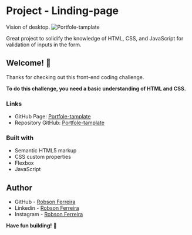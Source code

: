 # Project - Linding-page

Vision of desktop.
![Portfole-tamplate](src/design/Animação-lidingpage.gif)

Great project to solidify the knowledge of HTML, CSS, and JavaScript for validation of inputs in the form.
## Welcome! 👋

Thanks for checking out this front-end coding challenge.

**To do this challenge, you need a basic understanding of HTML and CSS.**

### Links

- GitHub Page: [Portfole-tamplate](https://robsongeek.github.io/landing-page/)
- Repository GitHub: [Portfole-tamplate](https://github.com/robsongeek/landing-page)

### Built with

- Semantic HTML5 markup
- CSS custom properties
- Flexbox
- JavaScript

## Author

- GitHub - [Robson Ferreira](https://github.com/robsongeek)
- Linkedin - [Robson Ferreira](https://www.linkedin.com/in/robson-ferreira-6b7b6848/)
- Instagram - [Robson Ferreira](https://www.instagram.com/robsonferreira719/)

**Have fun building!** 🚀
